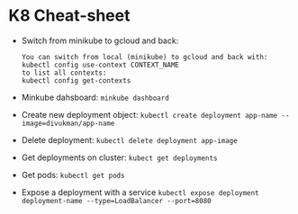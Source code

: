 # K8 Cheat-sheet

* Switch from minikube to gcloud and back:
    ```
    You can switch from local (minikube) to gcloud and back with:
    kubectl config use-context CONTEXT_NAME
    to list all contexts:
    kubectl config get-contexts
    ```

* Minkube dahsboard:
`minkube dashboard` 

* Create new deployment object:
`kubectl create deployment app-name --image=divukman/app-name`

* Delete deployment:
`kubectl delete deployment app-image`

* Get deployments on cluster:
`kubect get deployments`

* Get pods:
`kubectl get pods`

* Expose a deployment with a service
`kubectl expose deployment deployment-name --type=LoadBalancer --port=8080`
